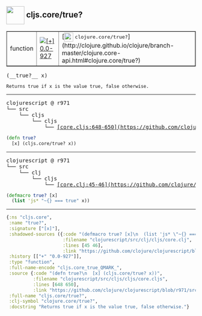 ## <img width="48px" valign="middle" src="http://i.imgur.com/Hi20huC.png"> cljs.core/true?

 <table border="1">
<tr>
<td>function</td>
<td><a href="https://github.com/cljsinfo/api-refs/tree/0.0-927"><img valign="middle" alt="[+] 0.0-927" src="https://img.shields.io/badge/+-0.0--927-lightgrey.svg"></a> </td>
<td>
[<img height="24px" valign="middle" src="http://i.imgur.com/1GjPKvB.png"> <samp>clojure.core/true?</samp>](http://clojure.github.io/clojure/branch-master/clojure.core-api.html#clojure.core/true?)
</td>
</tr>
</table>

 <samp>
(__true?__ x)<br>
</samp>

```
Returns true if x is the value true, false otherwise.
```

---

 <pre>
clojurescript @ r971
└── src
    └── cljs
        └── cljs
            └── <ins>[core.cljs:648-650](https://github.com/clojure/clojurescript/blob/r971/src/cljs/cljs/core.cljs#L648-L650)</ins>
</pre>

```clj
(defn true?
  [x] (cljs.core/true? x))
```


---

 <pre>
clojurescript @ r971
└── src
    └── clj
        └── cljs
            └── <ins>[core.clj:45-46](https://github.com/clojure/clojurescript/blob/r971/src/clj/cljs/core.clj#L45-L46)</ins>
</pre>

```clj
(defmacro true? [x]
  (list 'js* "~{} === true" x))
```

---

```clj
{:ns "cljs.core",
 :name "true?",
 :signature ["[x]"],
 :shadowed-sources ({:code "(defmacro true? [x]\n  (list 'js* \"~{} === true\" x))",
                     :filename "clojurescript/src/clj/cljs/core.clj",
                     :lines [45 46],
                     :link "https://github.com/clojure/clojurescript/blob/r971/src/clj/cljs/core.clj#L45-L46"}),
 :history [["+" "0.0-927"]],
 :type "function",
 :full-name-encode "cljs.core_true_QMARK_",
 :source {:code "(defn true?\n  [x] (cljs.core/true? x))",
          :filename "clojurescript/src/cljs/cljs/core.cljs",
          :lines [648 650],
          :link "https://github.com/clojure/clojurescript/blob/r971/src/cljs/cljs/core.cljs#L648-L650"},
 :full-name "cljs.core/true?",
 :clj-symbol "clojure.core/true?",
 :docstring "Returns true if x is the value true, false otherwise."}

```
